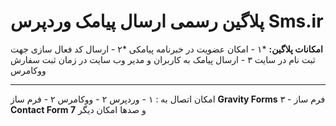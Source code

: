 #  پلاگین رسمی ارسال پیامک وردپرس Sms.ir


**امکانات پلاگین:**
*۱ - امکان عضویت در خبرنامه پیامکی
*۲ - ارسال کد فعال سازی جهت ثبت نام در سایت
۳ - ارسال پیامک به کاربران و مدیر وب سایت در زمان ثبت سفارش ووکامرس

---

امکان اتصال به :
۱ - وردپرس
۲ - ووکامرس
۲ - فرم ساز **Gravity Forms**
۳ - فرم ساز **Contact Form 7**
و صدها امکان دیگر